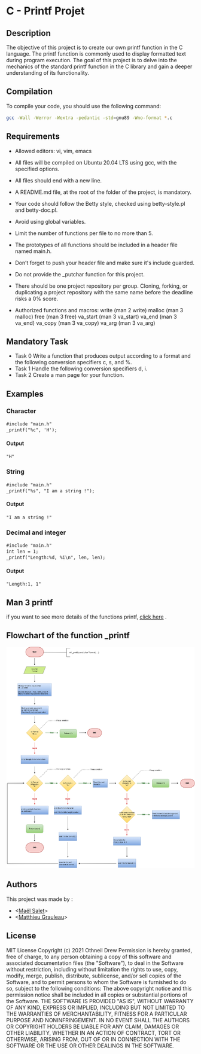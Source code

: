 # C - Printf Projet

## Description

The objective of this project is to create our own printf function in the C language. The printf function is commonly used to display formatted text during program execution. The goal of this project is to delve into the mechanics of the standard printf function in the C library and gain a deeper understanding of its functionality.

## Compilation

To compile your code, you should use the following command:

```bash
gcc -Wall -Werror -Wextra -pedantic -std=gnu89 -Wno-format *.c
```


## Requirements

- Allowed editors: vi, vim, emacs
- All files will be compiled on Ubuntu 20.04 LTS using gcc, with the specified options.
- All files should end with a new line.
- A README.md file, at the root of the folder of the project, is mandatory.
- Your code should follow the Betty style, checked using betty-style.pl and betty-doc.pl.
- Avoid using global variables.
- Limit the number of functions per file to no more than 5.
- The prototypes of all functions should be included in a header file named main.h.
- Don’t forget to push your header file and make sure it's include guarded.
- Do not provide the _putchar function for this project.
- There should be one project repository per group. Cloning, forking, or duplicating a project repository with the same name before the deadline risks a 0% score.

- Authorized functions and macros:
write (man 2 write)
malloc (man 3 malloc)
free (man 3 free)
va_start (man 3 va_start)
va_end (man 3 va_end)
va_copy (man 3 va_copy)
va_arg (man 3 va_arg)

## Mandatory Task

- Task 0
Write a function that produces output according to a format and the following conversion specifiers c, s, and %.
- Task 1
Handle the following conversion specifiers d, i.
- Task 2
Create a man page for your function.

## Examples
### Character
```
#include "main.h"
_printf("%c", 'H');
```
#### Output
```
"H"
```
### String
```
#include "main.h"
_printf("%s", "I am a string !");
```
#### Output
```
"I am a string !"
```
### Decimal and integer
```
#include "main.h"
int len = 1;
_printf("Length:%d, %i\n", len, len);
```
#### Output
```
"Length:1, 1"
```

## Man 3 printf
if you want to see more details of the functions printf, [click here](https://github.com/MatthieuGrauleau/holbertonschool-printf/blob/main/man_3_printf) .

## Flowchart of the function _printf
![flowchart](https://github.com/MatthieuGrauleau/holbertonschool-printf/blob/main/flowchart.png)
## Authors
This project was made by :
* <[Maël Salet](https://github.com/Elmael33)>
* <[Matthieu Grauleau](https://github.com/MatthieuGrauleau)>

## License

MIT License Copyright (c) 2021 Othneil Drew Permission is hereby granted, free of charge, to any person obtaining a copy of this software and associated documentation files (the "Software"), to deal in the Software without restriction, including without limitation the rights to use, copy, modify, merge, publish, distribute, sublicense, and/or sell copies of the Software, and to permit persons to whom the Software is furnished to do so, subject to the following conditions: The above copyright notice and this permission notice shall be included in all copies or substantial portions of the Software. THE SOFTWARE IS PROVIDED "AS IS", WITHOUT WARRANTY OF ANY KIND, EXPRESS OR IMPLIED, INCLUDING BUT NOT LIMITED TO THE WARRANTIES OF MERCHANTABILITY, FITNESS FOR A PARTICULAR PURPOSE AND NONINFRINGEMENT. IN NO EVENT SHALL THE AUTHORS OR COPYRIGHT HOLDERS BE LIABLE FOR ANY CLAIM, DAMAGES OR OTHER LIABILITY, WHETHER IN AN ACTION OF CONTRACT, TORT OR OTHERWISE, ARISING FROM, OUT OF OR IN CONNECTION WITH THE SOFTWARE OR THE USE OR OTHER DEALINGS IN THE SOFTWARE.